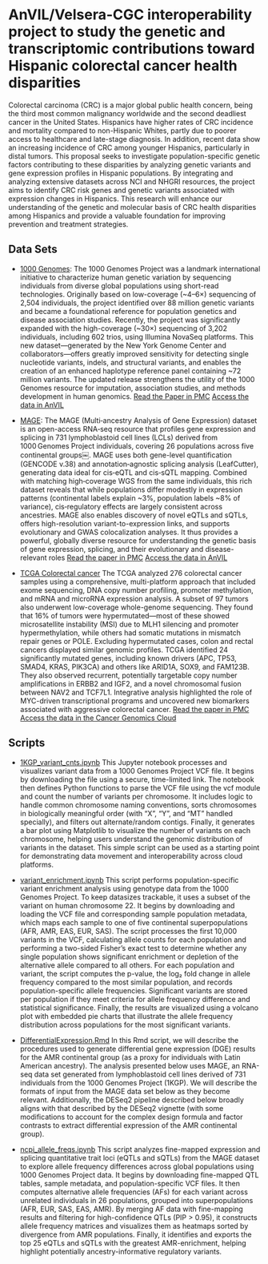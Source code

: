 
# AnVIL/Velsera-CGC interoperability project to study the genetic and transcriptomic contributions toward Hispanic colorectal cancer health disparities

Colorectal carcinoma (CRC) is a major global public health concern, being the third most common malignancy worldwide and the second deadliest cancer in the United States. Hispanics have higher rates of CRC incidence and mortality compared to non-Hispanic Whites, partly due to poorer access to healthcare and late-stage diagnosis. In addition, recent data show an increasing incidence of CRC among younger Hispanics, particularly in distal tumors. This proposal seeks to investigate population-specific genetic factors contributing to these
disparities by analyzing genetic variants and gene expression profiles in Hispanic populations. By integrating and analyzing extensive datasets across NCI and NHGRI resources, the project aims to identify CRC risk genes and genetic variants associated with expression changes in Hispanics. This research will enhance our understanding of the genetic and molecular basis of CRC health disparities among Hispanics and provide a valuable foundation for improving prevention and treatment strategies.



## Data Sets
- [1000 Genomes](https://www.internationalgenome.org/): The 1000 Genomes Project was a landmark international initiative to characterize human genetic variation by sequencing individuals from diverse global populations using short-read technologies. Originally based on low-coverage (~4–6×) sequencing of 2,504 individuals, the project identified over 88 million genetic variants and became a foundational reference for population genetics and disease association studies. Recently, the project was significantly expanded with the high-coverage (~30×) sequencing of 3,202 individuals, including 602 trios, using Illumina NovaSeq platforms. This new dataset—generated by the New York Genome Center and collaborators—offers greatly improved sensitivity for detecting single nucleotide variants, indels, and structural variants, and enables the creation of an enhanced haplotype reference panel containing ~72 million variants. The updated release strengthens the utility of the 1000 Genomes resource for imputation, association studies, and methods development in human genomics. [Read the Paper in PMC](https://pmc.ncbi.nlm.nih.gov/articles/PMC9439720/) [Access the data in AnVIL](https://duos.broadinstitute.org/studies/90)
  
- [MAGE](https://github.com/mccoy-lab/MAGE): The MAGE (Multi‑ancestry Analysis of Gene Expression) dataset is an open-access RNA‑seq resource that profiles gene expression and splicing in 731 lymphoblastoid cell lines (LCLs) derived from 1000 Genomes Project individuals, covering 26 populations across five continental groups￼. MAGE uses both gene-level quantification (GENCODE v.38) and annotation‑agnostic splicing analysis (LeafCutter), generating data ideal for cis‑eQTL and cis‑sQTL mapping. Combined with matching high‑coverage WGS from the same individuals, this rich dataset reveals that while populations differ modestly in expression patterns (continental labels explain ~3%, population labels ~8% of variance), cis‑regulatory effects are largely consistent across ancestries. MAGE also enables discovery of novel eQTLs and sQTLs, offers high-resolution variant-to-expression links, and supports evolutionary and GWAS colocalization analyses. It thus provides a powerful, globally diverse resource for understanding the genetic basis of gene expression, splicing, and their evolutionary and disease-relevant roles [Read the paper in PMC](https://pmc.ncbi.nlm.nih.gov/articles/PMC11291278/) [Access the data in AnVIL](https://duos.broadinstitute.org/studies/179)

- [TCGA Colorectal cancer](https://pubmed.ncbi.nlm.nih.gov/22810696/) The TCGA analyzed 276 colorectal cancer samples using a comprehensive, multi-platform approach that included exome sequencing, DNA copy number profiling, promoter methylation, and mRNA and microRNA expression analysis. A subset of 97 tumors also underwent low-coverage whole-genome sequencing. They found that 16% of tumors were hypermutated—most of these showed microsatellite instability (MSI) due to MLH1 silencing and promoter hypermethylation, while others had somatic mutations in mismatch repair genes or POLE. Excluding hypermutated cases, colon and rectal cancers displayed similar genomic profiles. TCGA identified 24 significantly mutated genes, including known drivers (APC, TP53, SMAD4, KRAS, PIK3CA) and others like ARID1A, SOX9, and FAM123B. They also observed recurrent, potentially targetable copy number amplifications in ERBB2 and IGF2, and a novel chromosomal fusion between NAV2 and TCF7L1. Integrative analysis highlighted the role of MYC-driven transcriptional programs and uncovered new biomarkers associated with aggressive colorectal cancer. [Read the paper in PMC](https://pubmed.ncbi.nlm.nih.gov/22810696/) [Access the data in the Cancer Genomics Cloud](https://www.cancergenomicscloud.org/)


## Scripts

- [1KGP\_variant\_cnts.ipynb](scripts/1KGP_variant_cnts.ipynb) This Jupyter notebook processes and visualizes variant data from a 1000 Genomes Project VCF file. It begins by downloading the file using a secure, time-limited link. The notebook then defines Python functions to parse the VCF file using the vcf module and count the number of variants per chromosome. It includes logic to handle common chromosome naming conventions, sorts chromosomes in biologically meaningful order (with “X”, “Y”, and “MT” handled specially), and filters out alternate/random contigs. Finally, it generates a bar plot using Matplotlib to visualize the number of variants on each chromosome, helping users understand the genomic distribution of variants in the dataset. This simple script can be used as a starting point for demonstrating data movement and interoperability across cloud platforms.

- [variant_enrichment.ipynb](variant_enrichment.ipynb) This script performs population-specific variant enrichment analysis using genotype data from the 1000 Genomes Project. To keep datasizes trackable, it uses a subset of the variant on human chromosome 22. It begins by downloading and loading the VCF file and corresponding sample population metadata, which maps each sample to one of five continental superpopulations (AFR, AMR, EAS, EUR, SAS). The script processes the first 10,000 variants in the VCF, calculating allele counts for each population and performing a two-sided Fisher’s exact test to determine whether any single population shows significant enrichment or depletion of the alternative allele compared to all others. For each population and variant, the script computes the p-value, the log₂ fold change in allele frequency compared to the most similar population, and records population-specific allele frequencies. Significant variants are stored per population if they meet criteria for allele frequency difference and statistical significance. Finally, the results are visualized using a volcano plot with embedded pie charts that illustrate the allele frequency distribution across populations for the most significant variants.

- [DifferentialExpression.Rmd](DifferentialExpression.html) In this Rmd script, we will describe the procedures used to generate differential gene expression (DGE) results for the AMR continental group (as a proxy for individuals with Latin American ancestry). The analysis presented below uses MAGE, an RNA-seq data set generated from lymphoblastoid cell lines derived of 731 individuals from the 1000 Genomes Project (1KGP). We will describe the formats of input from the MAGE data set below as they become relevant. Additionally, the DESeq2 pipeline described below broadly aligns with that described by the DESeq2 vignette (with some modifications to account for the complex design formula and factor contrasts to extract differential expression of the AMR continental group).

- [ncpi_allele_freqs.ipynb](scripts/ncpi_allele_freqs.ipynb) This script analyzes fine-mapped expression and splicing quantitative trait loci (eQTLs and sQTLs) from the MAGE dataset to explore allele frequency differences across global populations using 1000 Genomes Project data. It begins by downloading fine-mapped QTL tables, sample metadata, and population-specific VCF files. It then computes alternative allele frequencies (AFs) for each variant across unrelated individuals in 26 populations, grouped into superpopulations (AFR, EUR, SAS, EAS, AMR). By merging AF data with fine-mapping results and filtering for high-confidence QTLs (PIP > 0.95), it constructs allele frequency matrices and visualizes them as heatmaps sorted by divergence from AMR populations. Finally, it identifies and exports the top 25 eQTLs and sQTLs with the greatest AMR-enrichment, helping highlight potentially ancestry-informative regulatory variants.
